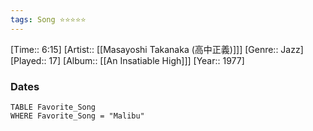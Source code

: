 ```yaml
---
tags: Song ⭐⭐⭐⭐⭐ 
---
```

[Time:: 6:15]
[Artist:: [[Masayoshi Takanaka (高中正義)]]]
[Genre:: Jazz]
[Played:: 17]
[Album:: [[An Insatiable High]]]
[Year:: 1977]
### Dates
````dataview
TABLE Favorite_Song
WHERE Favorite_Song = "Malibu"
````